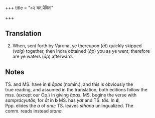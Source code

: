 +++
title = "०२ यत् प्रेषिता"

+++
## Translation
2. When, sent forth by Varuna, ye thereupon (*ā́t*) quickly skipped  
(*valg*) together, then Indra obtained (*āp*) you as ye went; therefore  
are ye waters (*ā́p*) afterward.

## Notes
TS. and MS. have in **d** *ā́pas* (nomin.), and this is obviously the  
true reading, and assumed in the translation; both editions follow the  
mss. (except our Op.) in giving *āpas.* MS. begins the verse with  
*samprácyutās;* for *ā́t* in **b** MS. has *yát* and TS. *tā́s.* In **d**,  
Ppp. elides the *a* of *anu;* TS. leaves *sthana* unlingualized. The  
comm. reads instead *stana.*
